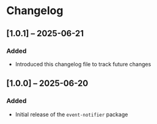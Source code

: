 # Changelog

## [1.0.1] – 2025-06-21
### Added
- Introduced this changelog file to track future changes

## [1.0.0] – 2025-06-20
### Added
- Initial release of the `event-notifier` package